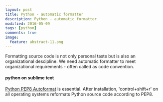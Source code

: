 ```yaml
---
layout: post
title: Python - automatic formatter  
description: Python - automatic formatter  
modified: 2016-05-09
tags: [python]
comments: true
image:
  feature: abstract-11.png
---
```

Formatting source code is not only personal taste but is also an organizational descipline. 
We need automatic formatter to meet organizational requirements - often called as code convention.

#### python on sublime text

[Python PEP8 Autoformat](https://packagecontrol.io/packages/Python%20PEP8%20Autoformat) is essential. 
After installation, 'control+shift+r' on all operating systems reformats Python source code according to PEP8. 
